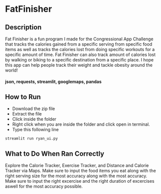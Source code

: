 # FatFinisher
## Description
Fat Finisher is a fun program I made for the Congressional App Challenge that tracks the calories gained from a specific serving from specific food items as well as tracks the calories lost from doing specific workouts for a specific amount of time. Fat Finisher can also track amount of calories lost by walking or biking to a specific destination from a specific place. I hope this app can help people track their weight and tackle obesity around the world!

#### json, requests, streamlit, googlemaps, pandas
## How to Run
- Download the zip file
- Extract the file
- Click inside the folder
- Right click when you are inside the folder and click open in terminal.
- Type this following line
```shell
streamlit run ryan_ui.py
```
## What to Do When Ran Correctly
Explore the Calorie Tracker, Exercise Tracker, and Distance and Calorie Tracker via Maps. Make sure to input the food items you eat along with the right serving size for the most accuracy along with the most accuracy. Make sure to input the right excercise and the right duration of excercises aswell for the most accuracy possible.
